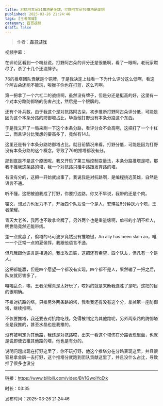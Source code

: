 ```yaml
---
title: 对抗阿古朵51推塔是金牌，打野阿古朵76推塔是废铜
published: 2025-03-26 21:24:46
tags: [王者荣耀]
category: 磊哥视频
draft: false
---
```



> 作者：[磊哥游戏](https://space.bilibili.com/268941858?spm_id_from=333.788.upinfo.head.click)

视频字幕：

在评论区看到一个粉丝说，打野阿古朵的评分还是很低啊，看了一眼啊，老玩家燃尽了，杀了十几个还没牌子。

76的推塔团队贡献是个铜牌，于是我决定上线看一下为什么评分这么低啊，看这个阿古朵还能不能玩，唉猴子你也在打蓝，这么巧啊。

第一把拿了一个六杠二的战绩啊，虽然没有牌子，但是分还是挺高的好，这里有一个对本分路防御塔的伤害占比，然后是一个银牌的。

还有个补兵数，由于我这个是对抗路阿古朵，初步推断打野阿古朵评分低，可能是因为这个本条分路的防御塔占比，毕竟他打野没有本条分路这个东西。

于是我又开了一局来刷一下这个本条分路，看评分会不会高啊，这把打了一个十杠二，而且评分比我想的要高多了，竟然有14.1。

这里还是有个本条分路防御塔占比，就目前情况来看，打野分低，可能是因为打野没有本条分路的这个概念，导致了76的推塔都没有分。

那到底是不是这个原因呢，我又开启了第三局控制变量法，本条分路推塔是吧，那我不推我这条路的塔，我一个对抗路只推中路跟发育路的塔。

有没有分的，这把一开始就出事了，我说我是对抗路啊，是编程挑选英雄，自然是语言不通。

听不懂，这把被迫我成了打野，你要打边路，你又不早说，我带的还是个肉。

铭文，想发力也发力不了，开始四个队友没一个是人，安琪拉6分钟送六个嗯，王者荣耀。

青天大老爷，我再也不敢拿金牌了，另外两个也是重量级啊，单带的小明不栓人，明世隐竟然还能带线。

差一点就赢了，偷塔的马可波罗竟然没有推塔键，An ally has been slain an，唯一一个正常一点的夏侯惇，我跟他语言不通。

但凡我跟他语言是相通的，我出攻击装，这把还有希望，四个队友，但凡有一个是人。

这把都能赢，但是四个愿望一个都没有实现，四个都不是人，果然输了一把之后，队友就厉害多了。

嘎嘎乱杀，唉，王者荣耀真是太好玩了，哎妈的就是来断我连胜了是吧，这把的目的很明确。

不推对抗路的塔，只推另外两条路的塔，我看我还有没有这个分，拿掉第一座防御塔，继续推啊。

不仅要推塔，我还要去对抗路吃线，免得被判定为其他路呢，另外两条路的防御塔全是我推的，甚至水晶也是我推的。

没有被判定为其他路，我还是对抗路哎，出来一看这个塔伤在分路表现里面，也就是说即使去推其他路的塔，他也是有分的。

说明问题出现在打野这里了，你不玩打野，他这个推塔分在分路表现这里，并且很容易拿金牌一去打野，这个推塔分就跑到团队贡献这里了，并且没什么占比，导致推了很多也没分

---

链接：https://www.bilibili.com/video/BV1GwoiYqEtk

时长：03:35

发布时间：2025-03-26 21:24:46
